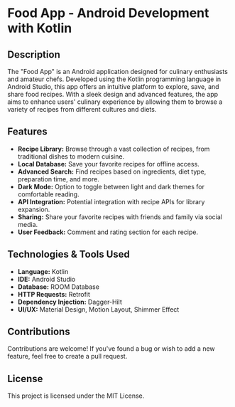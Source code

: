 # Food App - Android Development with Kotlin

## Description
The "Food App" is an Android application designed for culinary enthusiasts and amateur chefs. Developed using the Kotlin programming language in Android Studio, this app offers an intuitive platform to explore, save, and share food recipes. With a sleek design and advanced features, the app aims to enhance users' culinary experience by allowing them to browse a variety of recipes from different cultures and diets.

## Features
- **Recipe Library:** Browse through a vast collection of recipes, from traditional dishes to modern cuisine.
- **Local Database:** Save your favorite recipes for offline access.
- **Advanced Search:** Find recipes based on ingredients, diet type, preparation time, and more.
- **Dark Mode:** Option to toggle between light and dark themes for comfortable reading.
- **API Integration:** Potential integration with recipe APIs for library expansion.
- **Sharing:** Share your favorite recipes with friends and family via social media.
- **User Feedback:** Comment and rating section for each recipe.

## Technologies & Tools Used
- **Language:** Kotlin
- **IDE:** Android Studio
- **Database:** ROOM Database
- **HTTP Requests:** Retrofit
- **Dependency Injection:** Dagger-Hilt
- **UI/UX:** Material Design, Motion Layout, Shimmer Effect

## Contributions
Contributions are welcome! If you've found a bug or wish to add a new feature, feel free to create a pull request.

## License
This project is licensed under the MIT License.

